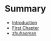# Summary

* [Introduction](README.md)
* [First Chapter](chapter1.md)
* [zhuhaoman](zhuhaomande-linux-ru-men-bi-ji.md)

